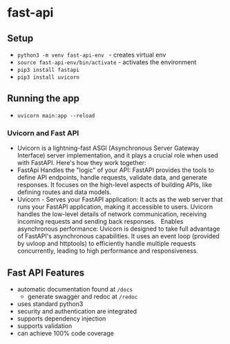 # fast-api


## Setup 
- `python3 -m venv fast-api-env ` - creates virtual env
- `source fast-api-env/bin/activate` - activates the environment
- `pip3 install fastapi`
- `pip3 install uvicorn ` 

## Running the app 
- `uvicorn main:app --reload`


### Uvicorn and Fast API

- Uvicorn is a lightning-fast ASGI (Asynchronous Server Gateway Interface) server implementation, and it plays a crucial role when used with FastAPI. Here's how they work together:   
- FastApi Handles the "logic" of your API: FastAPI provides the tools to define API endpoints, handle requests, validate data, and generate responses. It focuses on the high-level aspects of building APIs, like defining routes and data models.   
- Uvicorn - Serves your FastAPI application: It acts as the web server that runs your FastAPI application, making it accessible to users. Uvicorn handles the low-level details of network communication, receiving incoming requests and sending back responses.   
Enables asynchronous performance: Uvicorn is designed to take full advantage of FastAPI's asynchronous capabilities. It uses an event loop (provided by uvloop and httptools) to efficiently handle multiple requests concurrently, leading to high performance and responsiveness.


## Fast API  Features
- automatic documentation found at `/docs`
  - generate swagger and redoc at `/redoc`
- uses standard python3
- security and authentication are integrated 
- supports dependency injection
- supports validation
- can achieve 100% code coverage 